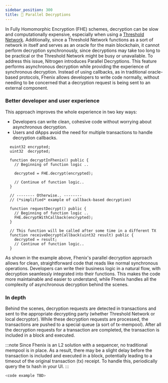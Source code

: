 ```yaml
---
sidebar_position: 300
title: 🔀 Parallel Decryptions
---
```


In Fully Homomorphic Encryption (FHE) schemes, decryption can be slow and computationally expensive, especially when using a [Threshold Network](../Fhenix%20Testnet/Threshold-Network.md). Additionally, since a Threshold Network functions as a sort of network in itself and serves as an oracle for the main blockchain, it cannot perform decryption synchronously, since decryptions may take too long to be practical or the Threshold Network might be busy or unavailable.
To address this issue, Nitrogen introduces Parallel Decryptions. This feature performs asynchronous decryption while providing the experience of synchronous decryption. Instead of using callbacks, as in traditional oracle-based protocols, Fhenix allows developers to write code normally, without needing to be concerned that a decryption request is being sent to an external component.

### Better developer and user experience

This approach improves the whole experience in two key ways:
* Developers can write clean, cohesive code without worrying about asynchronous decryption.
* Users and dApps avoid the need for multiple transactions to handle decryption callbacks.


```solidity
  euint32 encrypted; 
  uint32  decrypted;

  function decryptInFhenix() public {
    // Beginning of function logic ..

    decrypted = FHE.decrypt(encrypted);

    // Continue of function logic..
  }

  // -------- Otherwise.. --------
  // (*simplified* example of callback-based decryption)

  function requestDecrypt() public {
    // Beginning of function logic ..
    FHE.decryptWithCallback(encrypted);
  }

  // This function will be called after some time in a different TX
  function receiveDecryptCallback(uint32 result) public {
    decrypted = result;
    // Continue of function logic..
  }
```

As shown in the example above, Fhenix's parallel decryption approach allows for clean, straightforward code that reads like normal synchronous operations. Developers can write their business logic in a natural flow, with decryption seamlessly integrated into their functions. This makes the code more maintainable and easier to understand, while Fhenix handles all the complexity of asynchronous decryption behind the scenes.

### In depth

Behind the scenes, decryption requests are detected in transactions and sent to the appropriate decrypting party (whether Threshold Network or local decryptor). While these decryption requests are processed, the transactions are pushed to a special queue (a sort of tx-mempool). After all the decryption requests for a transaction are completed, the transaction is included in a block and executed.

:::note
Since Fhenix is an L2 solution with a sequencer, no traditional mempool is in place. As a result, there may be a slight delay before the transaction is included and executed in a block, potentially leading to a timeout of the original transaction (tx) receipt. To handle this, periodically query the tx hash in your UI.
:::

```javascript
<code example TBD>
```
